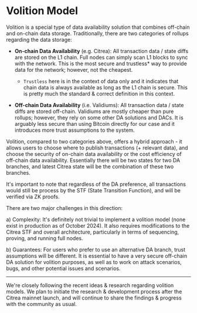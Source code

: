 # Volition Model

Volition is a special type of data availability solution that combines off-chain and on-chain data storage. Traditionally, there are two categories of rollups regarding the data storage:

- **On-chain Data Availability** (e.g. Citrea): All transaction data / state diffs are stored on the L1 chain. Full nodes can simply scan L1 blocks to sync with the network. This is the most secure and trustless* way to provide data for the network; however, not the cheapest.
    - `Trustless` here is in the context of data only and it indicates that chain data is always available as long as the L1 chain is secure. This is pretty much the standard & correct definition in this context.

- **Off-chain Data Availability** (i.e. Validiums): All transaction data / state diffs are stored off-chain. Validiums are mostly cheaper than pure rollups; however, they rely on some other DA solutions and DACs. It is arguably less secure than using Bitcoin directly for our case and it introduces more trust assumptions to the system.

Volition, compared to two categories above, offers a hybrid approach - it allows users to choose where to publish transactions (+ relevant data), and choose the security of on-chain data availability or the cost efficiency of off-chain data availability.  Essentially there will be two states for two DA branches, and latest Citrea state will be the combination of these two branches.

It's important to note that regardless of the DA preference, all transactions would still be process by the STF (State Transition Function), and will be verified via ZK proofs. 

There are two major challenges in this direction:

a) Complexity: It's definitely not trivial to implement a volition model (none exist in production as of October 2024). It also requires modifications to the Citrea STF and overall architecture, particularly in terms of sequencing, proving, and running full nodes.

b) Guarantees: For users who prefer to use an alternative DA branch, trust assumptions will be different. It is essential to have a very secure off-chain DA solution for volition purposes, as well as to work on attack scenarios, bugs, and other potential issues and scenarios.

-----

We're closely following the recent ideas & research regarding volition models. We plan to initiate the research & development process after the Citrea mainnet launch, and will continue to share the findings & progress with the community as usual.